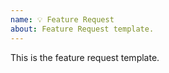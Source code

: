 ```yaml
---
name: 💡 Feature Request
about: Feature Request template.
---
```


<!-- Comment -->
This is the feature request template.